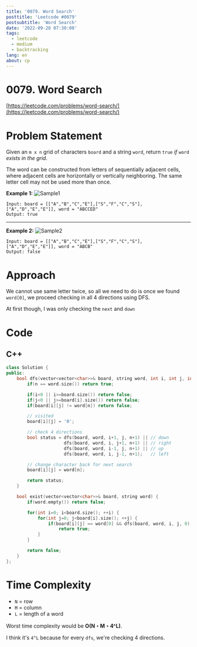 ```yaml
---
title: '0079. Word Search'
posttitle: 'Leetcode #0079'
postsubtitle: 'Word Search'
date: '2022-09-28 07:30:00'
tags:
  - leetcode
  - medium
  - backtracking
lang: en
about: cp
---
```


# 0079. Word Search

[https://leetcode.com/problems/word-search/](https://leetcode.com/problems/word-search/)

# Problem Statement

Given an `m x n` grid of characters `board` and a string `word`, return `true` _if_ `word` _exists in the grid_.

The word can be constructed from letters of sequentially adjacent cells, where adjacent cells are horizontally or vertically neighboring. The same letter cell may not be used more than once.

**Example 1:**
![Sample1](https://assets.leetcode.com/uploads/2020/11/04/word2.jpg)

```text
Input: board = [["A","B","C","E"],["S","F","C","S"],["A","D","E","E"]], word = "ABCCED"
Output: true
```

---

**Example 2:**
![Sample2](https://assets.leetcode.com/uploads/2020/10/15/word3.jpg)

```text
Input: board = [["A","B","C","E"],["S","F","C","S"],["A","D","E","E"]], word = "ABCB"
Output: false
```

# Approach

We cannot use same letter twice, so all we need to do is once we found `word[0]`, we proceed checking in all 4 directions using DFS.

At first though, I was only checking the `next` and `down`

# Code

## C++

```cpp
class Solution {
public:
    bool dfs(vector<vector<char>>& board, string word, int i, int j, int n) {
        if(n == word.size()) return true;

        if(i<0 || i>=board.size()) return false;
        if(j<0 || j>=board[i].size()) return false;
        if(board[i][j] != word[n]) return false;

        // visited
        board[i][j] = '0';

        // check 4 directions
        bool status = dfs(board, word, i+1, j, n+1) || // down
                      dfs(board, word, i, j+1, n+1) || // right
                      dfs(board, word, i-1, j, n+1) || // up
                      dfs(board, word, i, j-1, n+1);   // left

        // change character back for next search
        board[i][j] = word[n];

        return status;
    }

    bool exist(vector<vector<char>>& board, string word) {
        if(word.empty()) return false;

        for(int i=0; i<board.size(); ++i) {
            for(int j=0; j<board[i].size(); ++j) {
                if(board[i][j] == word[0] && dfs(board, word, i, j, 0))
                    return true;
            }
        }

        return false;
    }
};
```

# Time Complexity

- `N` = row
- `M` = column
- `L` = length of a word

Worst time complexity would be **O(N・M・4^L)**.

I think it's `4^L` because for every `dfs`, we're checking 4 directions.
